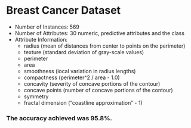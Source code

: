 # Breast Cancer Dataset #

* Number of Instances: 569
* Number of Attributes: 30 numeric, predictive attributes and the class
* Attribute Information:
 	* radius (mean of distances from center to points on the perimeter)
  * texture (standard deviation of gray-scale values)
  * perimeter
  * area
  * smoothness (local variation in radius lengths)
  * compactness (perimeter^2 / area - 1.0)
  * concavity (severity of concave portions of the contour)
  * concave points (number of concave portions of the contour)
  * symmetry
  * fractal dimension (“coastline approximation” - 1)
  
### The accuracy achieved was 95.8%. ###
